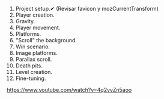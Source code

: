 1. Project setup.✔ (Revisar favicon y mozCurrentTransform)
2. Player creation.
3. Gravity.
4. Player movement.
5. Platforms.
6. "Scroll" the background.
7. Win scenario.
8. Image platforms.
9. Parallax scroll.
10. Death pits.
11. Level creation.
12. Fine-tuning.

https://www.youtube.com/watch?v=4q2vvZn5aoo